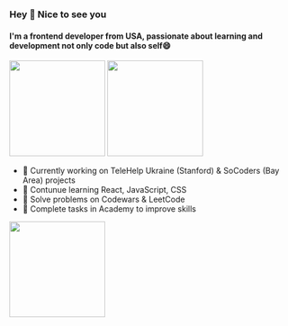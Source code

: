 ### Hey 👋 Nice to see you

#### I'm a frontend developer from USA, passionate about learning and development not only code but also self😄 

<img src="https://github-readme-stats.vercel.app/api?username=hannieA&hide=stars,issues&show_icons=true&theme=dracula&rank_icon=github" height="170px"/> <img src="https://github-readme-stats.vercel.app/api/top-langs/?username=anuraghazra&hide_progress=true&langs_count=4&theme=dracula" height="170px"/>

 - 🔭 Currently working on TeleHelp Ukraine (Stanford) & SoCoders (Bay Area) projects
 - 🌱 Contunue learning React, JavaScript, CSS
 - 🤔 Solve problems on Codewars & LeetCode
 - 👯 Complete tasks in Academy to improve skills

<img src="https://github-readme-streak-stats.herokuapp.com?user=HannieA&theme=aura-dark&exclude_days=Sun%2CSat" height="170px" align="center"/>


<!--
**HannieA/hannieA** is a ✨ _special_ ✨ repository because its `README.md` (this file) appears on your GitHub profile.





- 💬 Ask me about ...
- 📫 How to reach me: ...
- 😄 Pronouns: ...
- ⚡ Fun fact: ...
-->
